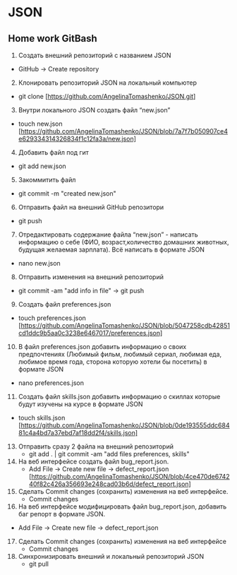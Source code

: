 # JSON
## Home work GitBash

1. Создать внешний репозиторий c названием JSON
* GitHub -> Create repository 
2. Клонировать репозиторий JSON на локальный компьютер
* git clone [https://github.com/AngelinaTomashenko/JSON.git]
3. Внутри локального JSON создать файл “new.json”
*  touch new.json [https://github.com/AngelinaTomashenko/JSON/blob/7a7f7b050907ce4e629334314326834f1c12fa3a/new.json]
4. Добавить файл под гит 
* git add new.json
5. Закоммитить файл 
* git commit -m "created new.json"
6. Отправить файл на внешний GitHub репозитори
* git push
7. Отредактировать содержание файла “new.json” - написать информацию о себе (ФИО, возраст,количество домашних животных, будущая желаемая зарплата). Всё написать в формате JSON
* nano new.json
8. Отправить изменения на внешний репозиторий 
* git commit -am "add info in file" -> git push
9. Создать файл preferences.json
* touch preferences.json [https://github.com/AngelinaTomashenko/JSON/blob/5047258cdb42851cd1ddc9b5aa0c3238e6467017/preferences.json]
10. В файл preferences.json добавить информацию о своих предпочтениях (Любимый фильм, любимый сериал, любимая еда, любимое время года, сторона которую хотели бы посетить) в формате JSON
* nano preferences.json
11. Создать файл skills.json добавить информацию о скиллах которые будут изучены на курсе в формате JSON
* touch skills.json [https://github.com/AngelinaTomashenko/JSON/blob/0de193555ddc68481c4a4bd7a37ebd7af18dd2f4/skills.json]
13. Отправить сразу 2 файла на внешний репозиторий
     * git add . | git commit -am "add files preferences, skills"
14. На веб интерфейсе создать файл bug_report.json.
    * Add File -> Create new file -> defect_report.json [https://github.com/AngelinaTomashenko/JSON/blob/4ce470de674240f82c426a356693e248cad03b6d/defect_report.json]
15. Сделать Commit changes (сохранить) изменения на веб интерфейсе.
    * Commit changes
16. На веб интерфейсе модифицировать файл bug_report.json, добавить баг репорт в формате JSON.
* Add File -> Create new file -> defect_report.json
17. Сделать Commit changes (сохранить) изменения на веб интерфейсе
    * Commit changes
18. Синхронизировать внешний и локальный репозиторий JSON
    * git pull



